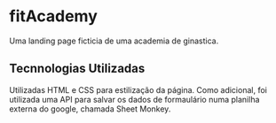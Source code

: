 <h1>fitAcademy</h1>

<p>Uma landing page ficticia de uma academia de ginastica.</p>

<h2>Tecnnologias Utilizadas</h2>

<p>Utilizadas HTML e CSS para estilização da página. 
    Como adicional, foi utilizada uma API para salvar os dados de formaulário numa planilha externa do google, chamada Sheet Monkey.
</p>

